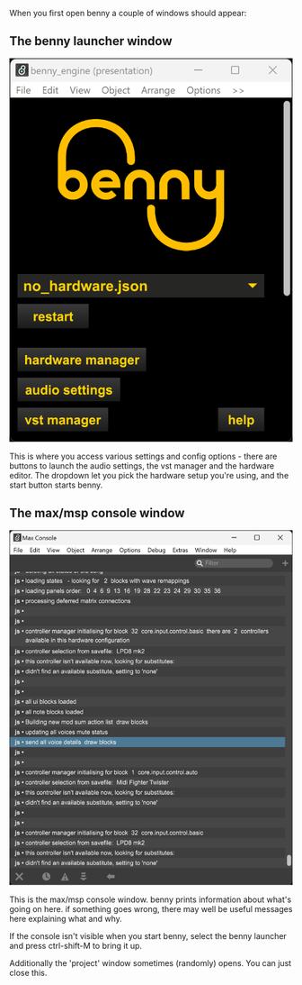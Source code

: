 When you first open benny a couple of windows should appear:

## The benny launcher window

![benny launcher window](assets/screenshots/launcher_window.png)

This is where you access various settings and config options - there are buttons to launch the audio settings, the vst manager and the hardware editor. The dropdown let you pick the hardware setup you're using, and the start button starts benny.

## The max/msp console window

![max msp console window](assets/screenshots/max_console.png)

This is the max/msp console window. benny prints information about what's going on here. if something goes wrong, there may well be useful messages here explaining what and why.

If the console isn't visible when you start benny, select the benny launcher and press ctrl-shift-M to bring it up.

Additionally the 'project' window sometimes (randomly) opens. You can just close this.
